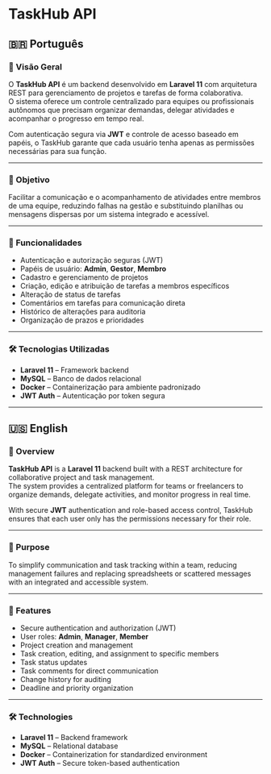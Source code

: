 # TaskHub API

## 🇧🇷 Português

### 📌 Visão Geral
O **TaskHub API** é um backend desenvolvido em **Laravel 11** com arquitetura REST para gerenciamento de projetos e tarefas de forma colaborativa.  
O sistema oferece um controle centralizado para equipes ou profissionais autônomos que precisam organizar demandas, delegar atividades e acompanhar o progresso em tempo real.

Com autenticação segura via **JWT** e controle de acesso baseado em papéis, o TaskHub garante que cada usuário tenha apenas as permissões necessárias para sua função.

---

### 🎯 Objetivo
Facilitar a comunicação e o acompanhamento de atividades entre membros de uma equipe, reduzindo falhas na gestão e substituindo planilhas ou mensagens dispersas por um sistema integrado e acessível.

---

### 🚀 Funcionalidades
- Autenticação e autorização seguras (JWT)
- Papéis de usuário: **Admin**, **Gestor**, **Membro**
- Cadastro e gerenciamento de projetos
- Criação, edição e atribuição de tarefas a membros específicos
- Alteração de status de tarefas
- Comentários em tarefas para comunicação direta
- Histórico de alterações para auditoria
- Organização de prazos e prioridades

---

### 🛠 Tecnologias Utilizadas
- **Laravel 11** – Framework backend
- **MySQL** – Banco de dados relacional
- **Docker** – Containerização para ambiente padronizado
- **JWT Auth** – Autenticação por token segura

---

## 🇺🇸 English

### 📌 Overview
**TaskHub API** is a **Laravel 11** backend built with a REST architecture for collaborative project and task management.  
The system provides a centralized platform for teams or freelancers to organize demands, delegate activities, and monitor progress in real time.

With secure **JWT** authentication and role-based access control, TaskHub ensures that each user only has the permissions necessary for their role.

---

### 🎯 Purpose
To simplify communication and task tracking within a team, reducing management failures and replacing spreadsheets or scattered messages with an integrated and accessible system.

---

### 🚀 Features
- Secure authentication and authorization (JWT)
- User roles: **Admin**, **Manager**, **Member**
- Project creation and management
- Task creation, editing, and assignment to specific members
- Task status updates
- Task comments for direct communication
- Change history for auditing
- Deadline and priority organization

---

### 🛠 Technologies
- **Laravel 11** – Backend framework
- **MySQL** – Relational database
- **Docker** – Containerization for standardized environment
- **JWT Auth** – Secure token-based authentication
